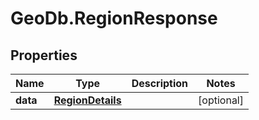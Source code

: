 # GeoDb.RegionResponse

## Properties
Name | Type | Description | Notes
------------ | ------------- | ------------- | -------------
**data** | [**RegionDetails**](RegionDetails.md) |  | [optional] 



